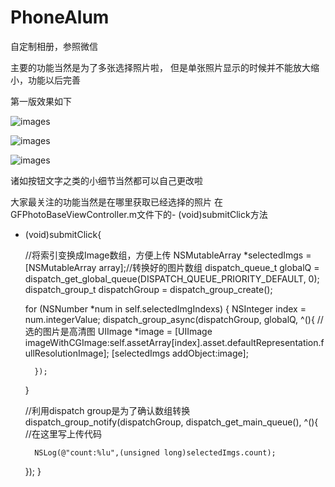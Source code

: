 # PhoneAlum
自定制相册，参照微信

主要的功能当然是为了多张选择照片啦，
但是单张照片显示的时候并不能放大缩小，功能以后完善

第一版效果如下

![images](http://ooy23086i.bkt.clouddn.com/photoAlum1.jpeg)

![images](http://ooy23086i.bkt.clouddn.com/photoAlum2.jpeg)

![images](http://ooy23086i.bkt.clouddn.com/photoAlum3.jpeg)

诸如按钮文字之类的小细节当然都可以自己更改啦

大家最关注的功能当然是在哪里获取已经选择的照片
在GFPhotoBaseViewController.m文件下的- (void)submitClick方法

- (void)submitClick{
    
    //将索引变换成Image数组，方便上传
    NSMutableArray *selectedImgs = [NSMutableArray array];//转换好的图片数组
    dispatch_queue_t globalQ = dispatch_get_global_queue(DISPATCH_QUEUE_PRIORITY_DEFAULT, 0);
    dispatch_group_t dispatchGroup = dispatch_group_create();
    
    for (NSNumber *num in self.selectedImgIndexs) {
        NSInteger index = num.integerValue;
        dispatch_group_async(dispatchGroup, globalQ, ^(){
            //选的图片是高清图
            UIImage *image = [UIImage imageWithCGImage:self.assetArray[index].asset.defaultRepresentation.fullResolutionImage];
            [selectedImgs addObject:image];
            
        });
    }
    
    //利用dispatch group是为了确认数组转换
    dispatch_group_notify(dispatchGroup, dispatch_get_main_queue(), ^(){
        //在这里写上传代码
        
        NSLog(@"count:%lu",(unsigned long)selectedImgs.count);
    });
}

